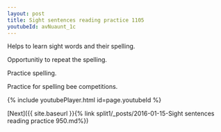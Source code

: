 ```yaml
---
layout: post
title: Sight sentences reading practice 1105
youtubeId: avNuaunt_1c
---
```

 
 
Helps to learn sight words and their spelling.

Opportunitiy to repeat the spelling. 

Practice spelling. 
 
Practice for spelling bee competitions. 
 
{% include youtubePlayer.html id=page.youtubeId %}
 
 

[Next]({{ site.baseurl }}{% link  split1/_posts/2016-01-15-Sight sentences reading practice 950.md%})
 
